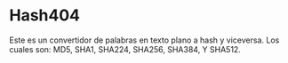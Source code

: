 # Hash404
Este es un  convertidor de palabras en texto plano a hash y viceversa.    Los cuales son:  MD5, SHA1, SHA224, SHA256, SHA384, Y SHA512. 
